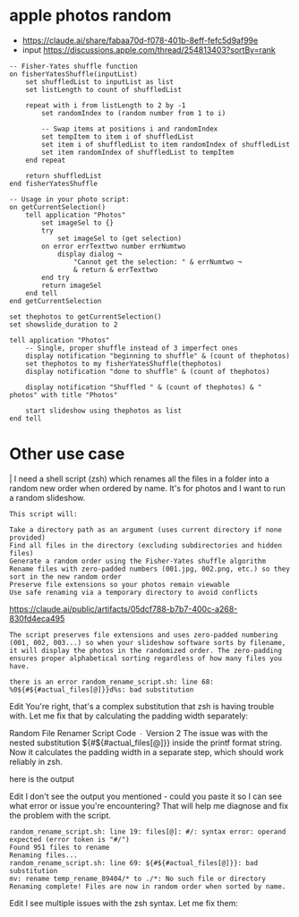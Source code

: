 # apple photos random

* https://claude.ai/share/fabaa70d-f078-401b-8eff-fefc5d9af99e
* input https://discussions.apple.com/thread/254813403?sortBy=rank

```
-- Fisher-Yates shuffle function
on fisherYatesShuffle(inputList)
	set shuffledList to inputList as list
	set listLength to count of shuffledList
	
	repeat with i from listLength to 2 by -1
		set randomIndex to (random number from 1 to i)
		
		-- Swap items at positions i and randomIndex
		set tempItem to item i of shuffledList
		set item i of shuffledList to item randomIndex of shuffledList
		set item randomIndex of shuffledList to tempItem
	end repeat
	
	return shuffledList
end fisherYatesShuffle

-- Usage in your photo script:
on getCurrentSelection()
	tell application "Photos"
		set imageSel to {}
		try
			set imageSel to (get selection)
		on error errTexttwo number errNumtwo
			display dialog ¬
				"Cannot get the selection: " & errNumtwo ¬
				& return & errTexttwo
		end try
		return imageSel
	end tell
end getCurrentSelection

set thephotos to getCurrentSelection()
set showslide_duration to 2

tell application "Photos"
	-- Single, proper shuffle instead of 3 imperfect ones
	display notification "beginning to shuffle" & (count of thephotos)
	set thephotos to my fisherYatesShuffle(thephotos)
	display notification "done to shuffle" & (count of thephotos)
	
	display notification "Shuffled " & (count of thephotos) & " photos" with title "Photos"
	
	start slideshow using thephotos as list
end tell
```

# Other use case

| I need a shell script (zsh) which renames all the files in a folder into a random new order when ordered by name. It's for photos and I want to run a random slideshow.

```
This script will:

Take a directory path as an argument (uses current directory if none provided)
Find all files in the directory (excluding subdirectories and hidden files)
Generate a random order using the Fisher-Yates shuffle algorithm
Rename files with zero-padded numbers (001.jpg, 002.png, etc.) so they sort in the new random order
Preserve file extensions so your photos remain viewable
Use safe renaming via a temporary directory to avoid conflicts
```

https://claude.ai/public/artifacts/05dcf788-b7b7-400c-a268-830fd4eca495 

```
The script preserves file extensions and uses zero-padded numbering (001, 002, 003...) so when your slideshow software sorts by filename, it will display the photos in the randomized order. The zero-padding ensures proper alphabetical sorting regardless of how many files you have.
```


```
there is an error random_rename_script.sh: line 68: %0${#${#actual_files[@]}}d%s: bad substitution
```

Edit
You're right, that's a complex substitution that zsh is having trouble with. Let me fix that by calculating the padding width separately:


Random File Renamer Script
Code ∙ Version 2 
The issue was with the nested substitution ${#${#actual_files[@]}} inside the printf format string. Now it calculates the padding width in a separate step, which should work reliably in zsh.

here is the output

Edit
I don't see the output you mentioned - could you paste it so I can see what error or issue you're encountering? That will help me diagnose and fix the problem with the script.

```
random_rename_script.sh: line 19: files[@]: #/: syntax error: operand expected (error token is "#/")
Found 951 files to rename
Renaming files...
random_rename_script.sh: line 69: ${#${#actual_files[@]}}: bad substitution
mv: rename temp_rename_89404/* to ./*: No such file or directory
Renaming complete! Files are now in random order when sorted by name.
```
Edit
I see multiple issues with the zsh syntax. Let me fix them:
```
